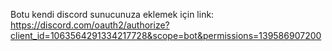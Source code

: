 Botu kendi discord sunucunuza eklemek için link: https://discord.com/oauth2/authorize?client_id=1063564291334217728&scope=bot&permissions=139586907200

